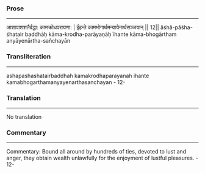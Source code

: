 ### Prose 
 --- 
आशापाशशतैर्बद्धा: कामक्रोधपरायणा: |
ईहन्ते कामभोगार्थमन्यायेनार्थसञ्जयान् || 12||
āśhā-pāśha-śhatair baddhāḥ kāma-krodha-parāyaṇāḥ
īhante kāma-bhogārtham anyāyenārtha-sañchayān

### Transliteration 
 --- 
ashapashashatairbaddhah kamakrodhaparayanah ihante kamabhogarthamanyayenarthasanchayan - 12-

### Translation 
 --- 
No translation

### Commentary 
 --- 
Commentary: Bound all around by hundreds of ties, devoted to lust and anger, they obtain wealth unlawfully for the enjoyment of lustful pleasures. - 12-